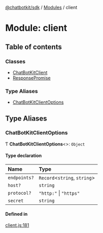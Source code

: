 [@chatbotkit/sdk](../README.md) / [Modules](../modules.md) / client

# Module: client

## Table of contents

### Classes

- [ChatBotKitClient](../classes/client.ChatBotKitClient.md)
- [ResponsePromise](../classes/client.ResponsePromise.md)

### Type Aliases

- [ChatBotKitClientOptions](client.md#chatbotkitclientoptions)

## Type Aliases

### ChatBotKitClientOptions

Ƭ **ChatBotKitClientOptions**\<\>: `Object`

#### Type declaration

| Name | Type |
| :------ | :------ |
| `endpoints?` | `Record`\<`string`, `string`\> |
| `host?` | `string` |
| `protocol?` | ``"http:"`` \| ``"https"`` |
| `secret` | `string` |

#### Defined in

[client.js:181](https://github.com/chatbotkit/node-sdk/blob/1a40caa/packages/sdk/src/client.js#L181)

